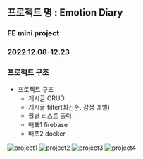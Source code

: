 ## 프로젝트 명 : Emotion Diary
### FE mini project
### 2022.12.08-12.23

### 프로젝트 구조

- 프로젝트 구조
    - 게시글 CRUD
    - 게시글 filter(최신순, 감정 레벨)
    - 월별 리스트 출력
    - 배포1 firebase
    - 배포2 docker
    

![project1](https://user-images.githubusercontent.com/104494969/209519590-f3274714-0265-4ae5-8d61-def0c67888e9.PNG)
![project2](https://user-images.githubusercontent.com/104494969/209519615-c2b2f673-673c-483a-aef1-db5db50ba6eb.PNG)
![project3](https://user-images.githubusercontent.com/104494969/209519621-a48abe02-6fd8-463a-9dff-53e6aae90e70.PNG)
![project4](https://user-images.githubusercontent.com/104494969/209519625-ad962d97-f43f-43aa-9c66-acbb904a2915.PNG)


